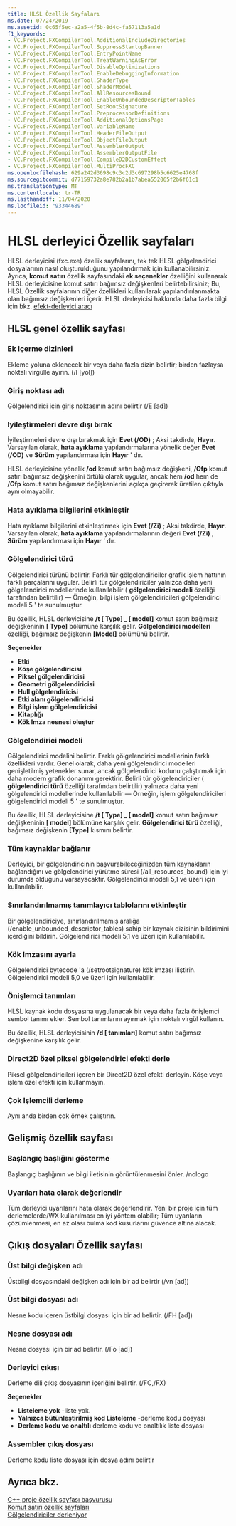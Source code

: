 ```yaml
---
title: HLSL Özellik Sayfaları
ms.date: 07/24/2019
ms.assetid: 0c65f5ec-a2a5-4f5b-8d4c-fa57113a5a1d
f1_keywords:
- VC.Project.FXCompilerTool.AdditionalIncludeDirectories
- VC.Project.FXCompilerTool.SuppressStartupBanner
- VC.Project.FXCompilerTool.EntryPointName
- VC.Project.FXCompilerTool.TreatWarningAsError
- VC.Project.FXCompilerTool.DisableOptimizations
- VC.Project.FXCompilerTool.EnableDebuggingInformation
- VC.Project.FXCompilerTool.ShaderType
- VC.Project.FXCompilerTool.ShaderModel
- VC.Project.FXCompilerTool.AllResourcesBound
- VC.Project.FXCompilerTool.EnableUnboundedDescriptorTables
- VC.Project.FXCompilerTool.SetRootSignature
- VC.Project.FXCompilerTool.PreprocessorDefinitions
- VC.Project.FXCompilerTool.AdditionalOptionsPage
- VC.Project.FXCompilerTool.VariableName
- VC.Project.FXCompilerTool.HeaderFileOutput
- VC.Project.FXCompilerTool.ObjectFileOutput
- VC.Project.FXCompilerTool.AssemblerOutput
- VC.Project.FXCompilerTool.AssemblerOutputFile
- VC.Project.FXCompilerTool.CompileD2DCustomEffect
- VC.Project.FXCompilerTool.MultiProcFXC
ms.openlocfilehash: 629a242d3698c9c3c2d3c697298b5c6625e4768f
ms.sourcegitcommit: d77159732a8e782b2a1b7abea552065f2b6f61c1
ms.translationtype: MT
ms.contentlocale: tr-TR
ms.lasthandoff: 11/04/2020
ms.locfileid: "93344689"
---
```

# <a name="hlsl-compiler-property-pages"></a>HLSL derleyici Özellik sayfaları

HLSL derleyicisi (fxc.exe) özellik sayfalarını, tek tek HLSL gölgelendirici dosyalarının nasıl oluşturulduğunu yapılandırmak için kullanabilirsiniz. Ayrıca, **komut satırı** özellik sayfasındaki **ek seçenekler** özelliğini kullanarak HLSL derleyicisine komut satırı bağımsız değişkenleri belirtebilirsiniz; Bu, HLSL Özellik sayfalarının diğer özellikleri kullanılarak yapılandırılanmakta olan bağımsız değişkenleri içerir. HLSL derleyicisi hakkında daha fazla bilgi için bkz. [efekt-derleyici aracı](/windows/win32/direct3dtools/fxc)

## <a name="hlsl-general-property-page"></a>HLSL genel özellik sayfası

### <a name="additional-include-directories"></a>Ek Içerme dizinleri

Ekleme yoluna eklenecek bir veya daha fazla dizin belirtir; birden fazlaysa noktalı virgülle ayırın. (/I [yol])

### <a name="entrypoint-name"></a>Giriş noktası adı

Gölgelendirici için giriş noktasının adını belirtir (/E [ad])

### <a name="disable-optimizations"></a>Iyileştirmeleri devre dışı bırak

İyileştirmeleri devre dışı bırakmak için **Evet (/OD)** ; Aksi takdirde, **Hayır**. Varsayılan olarak, **hata ayıklama** yapılandırmalarına yönelik değer **Evet (/OD)** ve **Sürüm** yapılandırması için **Hayır** ' dır.

HLSL derleyicisine yönelik **/od** komut satırı bağımsız değişkeni, **/Gfp** komut satırı bağımsız değişkenini örtülü olarak uygular, ancak hem **/od** hem de **/Gfp** komut satırı bağımsız değişkenlerini açıkça geçirerek üretilen çıktıyla aynı olmayabilir.

### <a name="enable-debugging-information"></a>Hata ayıklama bilgilerini etkinleştir

Hata ayıklama bilgilerini etkinleştirmek için **Evet (/Zi)** ; Aksi takdirde, **Hayır**. Varsayılan olarak, **hata ayıklama** yapılandırmalarının değeri **Evet (/Zi)** , **Sürüm** yapılandırması için **Hayır** ' dır.

### <a name="shader-type"></a>Gölgelendirici türü

Gölgelendirici türünü belirtir. Farklı tür gölgelendiriciler grafik işlem hattının farklı parçalarını uygular. Belirli tür gölgelendiriciler yalnızca daha yeni gölgelendirici modellerinde kullanılabilir ( **gölgelendirici modeli** özelliği tarafından belirtilir) — Örneğin, bilgi işlem gölgelendiricileri gölgelendirici modeli 5 ' te sunulmuştur.

Bu özellik, HLSL derleyicisine **/t \[ Type] _ \[ model]** komut satırı bağımsız değişkeninin **\[ Type]** bölümüne karşılık gelir. **Gölgelendirici modelleri** özelliği, bağımsız değişkenin **[Model]** bölümünü belirtir.

**Seçenekler**

- **Etki**
- **Köşe gölgelendiricisi**
- **Piksel gölgelendiricisi**
- **Geometri gölgelendiricisi**
- **Hull gölgelendiricisi**
- **Etki alanı gölgelendiricisi**
- **Bilgi işlem gölgelendiricisi**
- **Kitaplığı**
- **Kök Imza nesnesi oluştur**

### <a name="shader-model"></a>Gölgelendirici modeli

Gölgelendirici modelini belirtir. Farklı gölgelendirici modellerinin farklı özellikleri vardır. Genel olarak, daha yeni gölgelendirici modelleri genişletilmiş yetenekler sunar, ancak gölgelendirici kodunu çalıştırmak için daha modern grafik donanımı gerektirir. Belirli tür gölgelendiriciler ( **gölgelendirici türü** özelliği tarafından belirtilir) yalnızca daha yeni gölgelendirici modellerinde kullanılabilir — Örneğin, işlem gölgelendiricileri gölgelendirici modeli 5 ' te sunulmuştur.

Bu özellik, HLSL derleyicisine **/t \[ Type] _ \[ model]** komut satırı bağımsız değişkeninin **\[ model]** bölümüne karşılık gelir. **Gölgelendirici türü** özelliği, bağımsız değişkenin **[Type]** kısmını belirtir.

### <a name="all-resources-bound"></a>Tüm kaynaklar bağlanır

Derleyici, bir gölgelendiricinin başvurabileceğinizden tüm kaynakların bağlandığını ve gölgelendirici yürütme süresi (/all_resources_bound) için iyi durumda olduğunu varsayacaktır. Gölgelendirici modeli 5,1 ve üzeri için kullanılabilir.

### <a name="enable-unbounded-descriptor-tables"></a>Sınırlandırılmamış tanımlayıcı tablolarını etkinleştir

Bir gölgelendiriciye, sınırlandırılmamış aralığa (/enable_unbounded_descriptor_tables) sahip bir kaynak dizisinin bildirimini içerdiğini bildirin. Gölgelendirici modeli 5,1 ve üzeri için kullanılabilir.

### <a name="set-root-signature"></a>Kök Imzasını ayarla

Gölgelendirici bytecode 'a (/setrootsignature) kök imzası iliştirin. Gölgelendirici modeli 5,0 ve üzeri için kullanılabilir.

### <a name="preprocessor-definitions"></a>Önişlemci tanımları

HLSL kaynak kodu dosyasına uygulanacak bir veya daha fazla önişlemci sembol tanımı ekler. Sembol tanımlarını ayırmak için noktalı virgül kullanın.

Bu özellik, HLSL derleyicisinin **/d \[ tanımları]** komut satırı bağımsız değişkenine karşılık gelir.

### <a name="compile-a-direct2d-custom-pixel-shader-effect"></a>Direct2D özel piksel gölgelendirici efekti derle

Piksel gölgelendiricileri içeren bir Direct2D özel efekti derleyin. Köşe veya işlem özel efekti için kullanmayın.

### <a name="multi-processor-compilation"></a>Çok Işlemcili derleme

Aynı anda birden çok örnek çalıştırın.

## <a name="advanced-property-page"></a>Gelişmiş özellik sayfası

### <a name="suppress-startup-banner"></a>Başlangıç başlığını gösterme

Başlangıç başlığının ve bilgi iletisinin görüntülenmesini önler. /nologo

### <a name="treat-warnings-as-errors"></a>Uyarıları hata olarak değerlendir

Tüm derleyici uyarılarını hata olarak değerlendirir. Yeni bir proje için tüm derlemelerde/WX kullanılması en iyi yöntem olabilir; Tüm uyarıların çözümlenmesi, en az olası bulma kod kusurlarını güvence altına alacak.

## <a name="output-files-property-page"></a>Çıkış dosyaları Özellik sayfası

### <a name="header-variable-name"></a>Üst bilgi değişken adı

Üstbilgi dosyasındaki değişken adı için bir ad belirtir (/vn [ad])

### <a name="header-file-name"></a>Üst bilgi dosyası adı

Nesne kodu içeren üstbilgi dosyası için bir ad belirtir. (/FH [ad])

### <a name="object-file-name"></a>Nesne dosyası adı

Nesne dosyası için bir ad belirtir. (/Fo [ad])

### <a name="assembler-output"></a>Derleyici çıkışı

Derleme dili çıkış dosyasının içeriğini belirtir. (/FC,/FX)

**Seçenekler**

- **Listeleme yok** -liste yok.
- **Yalnızca bütünleştirilmiş kod Listeleme** -derleme kodu dosyası
- **Derleme kodu ve onaltılı** derleme kodu ve onaltılık liste dosyası

### <a name="assembler-output-file"></a>Assembler çıkış dosyası

Derleme kodu liste dosyası için dosya adını belirtir

## <a name="see-also"></a>Ayrıca bkz.

[C++ proje özellik sayfası başvurusu](property-pages-visual-cpp.md)<br>
[Komut satırı özellik sayfaları](command-line-property-pages.md)<br>
[Gölgelendiriciler derleniyor](/windows/win32/direct3dhlsl/dx-graphics-hlsl-part1)
